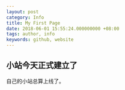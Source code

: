 ```yaml
---
layout: post
category: Info
title: My First Page
date: 2018-06-01 15:55:24.000000000 +08:00
tags: author, info
keywords: github, website
---
```


## 小站今天正式建立了

自己的小站总算上线了。


